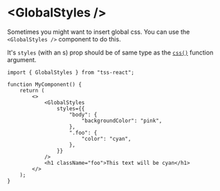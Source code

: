 # \<GlobalStyles />

Sometimes you might want to insert global css. You can use the `<GlobalStyles />` component to do this.

It's `styles` (with an s) prop should be of same type as the [`css()`](makestyles-greater-than-usestyles.md#usestyles) function argument.

```tsx
import { GlobalStyles } from "tss-react";

function MyComponent() {
    return (
        <>
            <GlobalStyles
                styles={{
                    "body": {
                        "backgroundColor": "pink",
                    },
                    ".foo": {
                        "color": "cyan",
                    },
                }}
            />
            <h1 className="foo">This text will be cyan</h1>
        </>
    );
}
```
